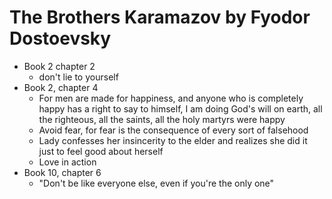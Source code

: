 
# The Brothers Karamazov by Fyodor Dostoevsky

* Book 2 chapter 2
    * don't lie to yourself 
* Book 2, chapter 4 
    * For men are made for happiness, and anyone who is completely happy has a right to say to himself, I am doing God's will on earth, all the righteous, all the saints, all the holy martyrs were happy
    * Avoid fear, for fear is the consequence of every sort of falsehood
    * Lady confesses her insincerity to the elder and realizes she did it just to feel good about herself 
    * Love in action 
* Book 10, chapter 6
    * "Don't be like everyone else, even if you're the only one"

